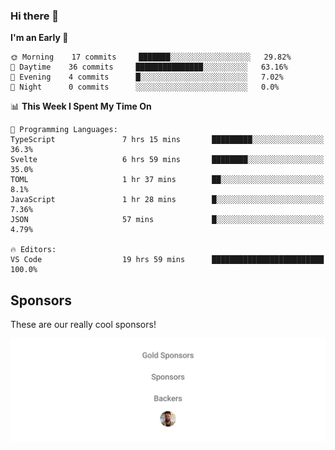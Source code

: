 ### Hi there 👋

<!--
**alexanderniebuhr/alexanderniebuhr** is a ✨ _special_ ✨ repository because its `README.md` (this file) appears on your GitHub profile.

Here are some ideas to get you started:

- 🔭 I’m currently working on ...
- 🌱 I’m currently learning ...
- 👯 I’m looking to collaborate on ...
- 🤔 I’m looking for help with ...
- 💬 Ask me about ...
- 📫 How to reach me: ...
- 😄 Pronouns: ...
- ⚡ Fun fact: ...
-->

<!--START_SECTION:waka-->
**I'm an Early 🐤** 

```text
🌞 Morning    17 commits     ███████░░░░░░░░░░░░░░░░░░   29.82% 
🌆 Daytime    36 commits     ███████████████░░░░░░░░░░   63.16% 
🌃 Evening    4 commits      █░░░░░░░░░░░░░░░░░░░░░░░░   7.02% 
🌙 Night      0 commits      ░░░░░░░░░░░░░░░░░░░░░░░░░   0.0%

```


📊 **This Week I Spent My Time On** 

```text
💬 Programming Languages: 
TypeScript               7 hrs 15 mins       █████████░░░░░░░░░░░░░░░░   36.3% 
Svelte                   6 hrs 59 mins       ████████░░░░░░░░░░░░░░░░░   35.0% 
TOML                     1 hr 37 mins        ██░░░░░░░░░░░░░░░░░░░░░░░   8.1% 
JavaScript               1 hr 28 mins        █░░░░░░░░░░░░░░░░░░░░░░░░   7.36% 
JSON                     57 mins             █░░░░░░░░░░░░░░░░░░░░░░░░   4.79%

🔥 Editors: 
VS Code                  19 hrs 59 mins      █████████████████████████   100.0%

```


<!--END_SECTION:waka-->

## Sponsors

These are our really cool sponsors!

<!-- sponsors -->

<!-- sponsors -->

<p align="center">
  <a href="https://github.com/sponsors/alexanderniebuhr">
    <img src='./sponsors.svg'/>
  </a>
</p>

